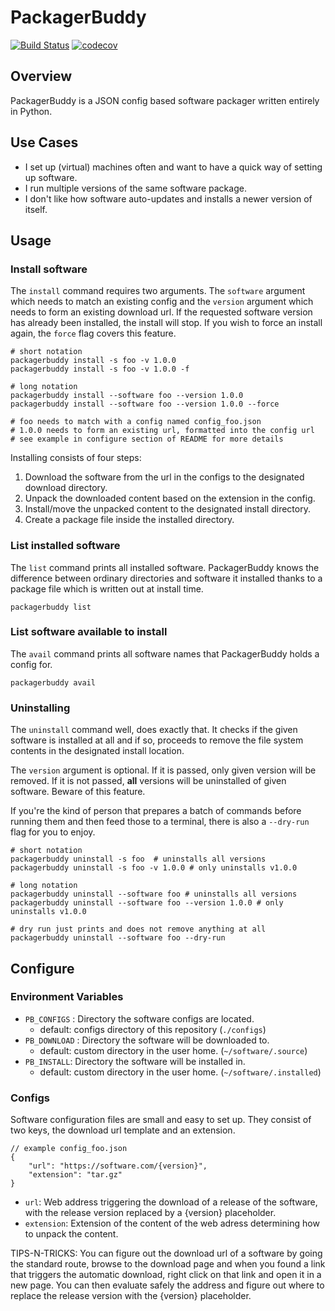 PackagerBuddy
==============

[![Build Status](https://travis-ci.org/cedricduriau/packagerbuddy.svg?branch=master)](https://travis-ci.org/cedricduriau/packagerbuddy)
[![codecov](https://codecov.io/gh/cedricduriau/packagerbuddy/branch/master/graph/badge.svg)](https://codecov.io/gh/cedricduriau/packagerbuddy)

Overview
--------
PackagerBuddy is a JSON config based software packager written entirely in Python.

Use Cases
--------
- I set up (virtual) machines often and want to have a quick way of setting up software.
- I run multiple versions of the same software package.
- I don't like how software auto-updates and installs a newer version 
of itself.

Usage
--------
### Install software
The `install` command requires two arguments. The `software` argument which needs to match an existing config and the `version` argument which needs to form an existing download url. If the requested software version has already been installed, the install will stop. If you wish to force an install 
again, the `force` flag covers this feature.

```
# short notation
packagerbuddy install -s foo -v 1.0.0
packagerbuddy install -s foo -v 1.0.0 -f

# long notation
packagerbuddy install --software foo --version 1.0.0
packagerbuddy install --software foo --version 1.0.0 --force

# foo needs to match with a config named config_foo.json
# 1.0.0 needs to form an existing url, formatted into the config url
# see example in configure section of README for more details
```

Installing consists of four steps:

1. Download the software from the url in the configs to the designated download directory.
2. Unpack the downloaded content based on the extension in the config.
3. Install/move the unpacked content to the designated install directory.
4. Create a package file inside the installed directory.

### List installed software
The `list` command prints all installed software. PackagerBuddy knows the difference between ordinary directories and software it installed thanks to a package file which is written out at install time.
```
packagerbuddy list
```

### List software available to install
The `avail` command prints all software names that PackagerBuddy holds a config for.
```
packagerbuddy avail
```

### Uninstalling
The `uninstall` command well, does exactly that. It checks if the given software is installed at all and if so, proceeds to remove the file system contents in the designated install location.

The `version` argument is optional. If it is passed, only given version will be removed. If it is not passed, **all** versions will be uninstalled of given software. Beware of this feature.

If you're the kind of person that prepares a batch of commands before running them and then feed those to a terminal, there is also a `--dry-run` flag for you to enjoy.
```
# short notation
packagerbuddy uninstall -s foo  # uninstalls all versions
packagerbuddy uninstall -s foo -v 1.0.0 # only uninstalls v1.0.0

# long notation
packagerbuddy uninstall --software foo # uninstalls all versions
packagerbuddy uninstall --software foo --version 1.0.0 # only uninstalls v1.0.0

# dry run just prints and does not remove anything at all
packagerbuddy uninstall --software foo --dry-run
```


Configure
--------

### Environment Variables

* `PB_CONFIGS` : Directory the software configs are located. 
  * default: configs directory of this repository (`./configs`)
* `PB_DOWNLOAD` : Directory the software will be downloaded to.
  * default: custom directory in the user home. (`~/software/.source`)
* `PB_INSTALL`: Directory the software will be installed in.
  * default: custom directory in the user home. (`~/software/.installed`)

### Configs

Software configuration files are small and easy to set up.
They consist of two keys, the download url template and an extension.

```
// example config_foo.json
{
    "url": "https://software.com/{version}",
    "extension": "tar.gz"
}
```

* `url`: Web address triggering the download of a release of the software, with the release version replaced by a {version} placeholder.
* `extension`: Extension of the content of the web adress determining how to unpack the content.

TIPS-N-TRICKS: You can figure out the download url of a software by going the standard route, browse to the download page and when you found a link that triggers the automatic download, right click on that link and open it in a new page. You can then evaluate safely the address and figure out where to replace the release version with the {version} placeholder.
